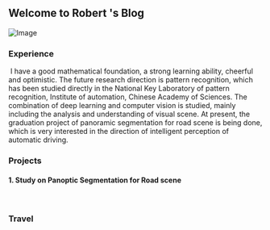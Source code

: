 ## Welcome to Robert 's Blog

![Image](./img/head.jpg)

### Experience

​		I have a good mathematical foundation, a strong learning ability, cheerful and optimistic. The future research direction is pattern recognition, which has been studied directly in the National Key Laboratory of pattern recognition, Institute of automation, Chinese Academy of Sciences. The combination of deep learning and computer vision is studied, mainly including the analysis and understanding of visual scene. At present, the graduation project of panoramic segmentation for road scene is being done, which is very interested in the direction of intelligent perception of automatic driving.

### Projects

#### 1. Study on Panoptic Segmentation for Road scene

​	

### Travel


